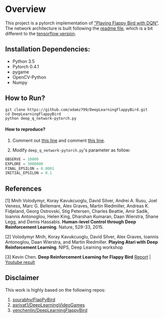 # Overview
This project is a pytorch implementation of ["Playing Flappy Bird with DQN"](https://github.com/yenchenlin1994/DeepLearningFlappyBird.git). The network architecture is built following the [readme file](https://github.com/yenchenlin/DeepLearningFlappyBird/blob/master/README.md), which is a bit different to the [tensorflow version](https://github.com/yenchenlin/DeepLearningFlappyBird/blob/master/deep_q_network.py).

## Installation Dependencies:
* Python 3.5
* Pytorch 0.4.1
* pygame
* OpenCV-Python
* Numpy

## How to Run?
```
git clone https://github.com/adamz799/DeepLearningFlappyBird.git
cd DeepLearningFlappyBird
python deep_q_network-pytorch.py
```

#### How to reproduce?
1. Comment out [this line](https://github.com/adamz799/DeepLearningFlappyBird/blob/master/deep_q_network-pytorch.py#L225) and comment [this line](https://github.com/adamz799/DeepLearningFlappyBird/blob/master/deep_q_network-pytorch.py#L226).

2. Modify `deep_q_network-pytorch.py`'s parameter as follow:
```python
OBSERVE = 10000
EXPLORE = 3000000
FINAL_EPSILON = 0.0001
INITIAL_EPSILON = 0.1
```

## References

[1] Mnih Volodymyr, Koray Kavukcuoglu, David Silver, Andrei A. Rusu, Joel Veness, Marc G. Bellemare, Alex Graves, Martin Riedmiller, Andreas K. Fidjeland, Georg Ostrovski, Stig Petersen, Charles Beattie, Amir Sadik, Ioannis Antonoglou, Helen King, Dharshan Kumaran, Daan Wierstra, Shane Legg, and Demis Hassabis. **Human-level Control through Deep Reinforcement Learning**. Nature, 529-33, 2015.

[2] Volodymyr Mnih, Koray Kavukcuoglu, David Silver, Alex Graves, Ioannis Antonoglou, Daan Wierstra, and Martin Riedmiller. **Playing Atari with Deep Reinforcement Learning**. NIPS, Deep Learning workshop

[3] Kevin Chen. **Deep Reinforcement Learning for Flappy Bird** [Report](http://cs229.stanford.edu/proj2015/362_report.pdf) | [Youtube result](https://youtu.be/9WKBzTUsPKc)

## Disclaimer
This work is highly based on the following repos:

1. [sourabhv/FlapPyBird](https://github.com/sourabhv/FlapPyBird)
2. [asrivat1/DeepLearningVideoGames](https://github.com/asrivat1/DeepLearningVideoGames)
3. [yenchenlin/DeepLearningFlappyBird](https://github.com/yenchenlin/DeepLearningFlappyBird)

